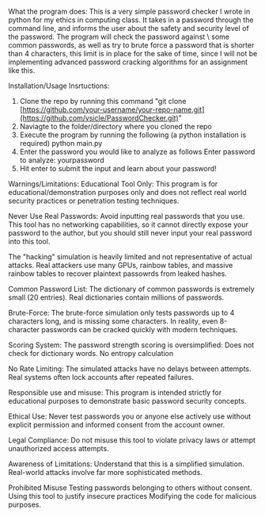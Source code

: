 What the program does:
This is a very simple password checker I wrote in python for my ethics in computing class. It takes in a password through the command line, and informs the user about the safety and security level of the password. The program will check the password against \ some common passwords, as well as try to brute force a password that is shorter than 4 characters, this limit is in place for the sake of time, since I will not be implementing advanced  password cracking algorithms for an assignment like this.

Installation/Usage Insrtuctions:
1. Clone the repo by running this command "git clone [https://github.com/your-username/your-repo-name.git](https://github.com/vsicle/PasswordChecker.git)"
2. Naviagte to the folder/directory where you cloned the repo
3. Execute the program by running the following (a python installation is required)
   python main.py
4. Enter the password you would like to analyze as follows
   Enter password to analyze: yourpassword
5. Hit enter to submit the input and learn about your password!

Warnings/Limitations:
Educational Tool Only:
This program is for educational/demonstration purposes only and does not reflect real world 
security practices or penetration testing techniques.

Never Use Real Passwords:
Avoid inputting real passwords that you use. This tool has no networking capabilities, so it cannot
directly expose your password to the author, but you should still never input your real password into this tool.

The "hacking" simulation is heavily limited and not representative of actual attacks. Real attackers use many 
GPUs, rainbow tables, and massive rainbow tables to recover plaintext passowrds from leaked hashes.

Common Password List:
The dictionary of common passwords is extremely small (20 entries). Real dictionaries contain millions of passwords.

Brute-Force:
The brute-force simulation only tests passwords up to 4 characters long, and is missing some characters. In reality, even 8-character passwords can be cracked quickly with modern techniques.

Scoring System:
The password strength scoring is oversimplified:
Does not check for dictionary words.
No entropy calculation

No Rate Limiting:
The simulated attacks have no delays between attempts. Real systems often lock accounts after repeated failures.

Responsible use and misuse:
This program is intended strictly for educational purposes to demonstrate basic password security concepts.

Ethical Use: Never test passwords you or anyone else actively use without explicit permission and informed consent from the account owner.

Legal Compliance: Do not misuse this tool to violate privacy laws or attempt unauthorized access attempts.

Awareness of Limitations: Understand that this is a simplified simulation. Real-world attacks involve far more sophisticated methods.

Prohibited Misuse
Testing passwords belonging to others without consent.
Using this tool to justify insecure practices
Modifying the code for malicious purposes.
